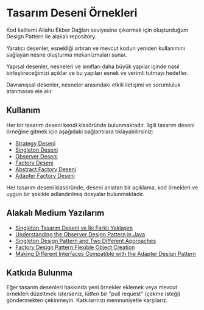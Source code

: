 # Tasarım Deseni Örnekleri

Kod kalitemi Allahu Ekber Dağları seviyesine çıkarmak için oluşturduğum Design Pattern ile alakalı repository.

Yaratıcı desenler, esnekliği artıran ve mevcut kodun yeniden kullanımını sağlayan nesne oluşturma mekanizmaları sunar.

Yapısal desenler, nesneleri ve sınıfları daha büyük yapılar içinde nasıl birleştireceğimizi açıklar ve bu yapıları esnek ve verimli tutmayı hedefler.

Davranışsal desenler, nesneler arasındaki etkili iletişimi ve sorumluluk atanmasını ele alır.

## Kullanım
  
Her bir tasarım deseni kendi klasöründe bulunmaktadır. İlgili tasarım deseni örneğine gitmek için aşağıdaki bağlantılara tıklayabilirsiniz:

- [Strategy Deseni](https://github.com/afpthedev/DesignPatterns/blob/0aaa3bb1a1a84e917efa6db49b96dcdb11f1053b/src/Behavioral/Strategy)
- [Singleton Deseni](https://github.com/afpthedev/DesignPatterns/blob/85fe0cc3f8a360c819d3a1a41e1027332c02cae3/src/Creational/Singleton)
- [Observer Deseni](https://github.com/afpthedev/DesignPatterns/blob/5f7c7f8dc18e04589b23f8b0a1a88b50f4947710/src/Behavioral/Observer)
- [Factory Deseni](https://github.com/afpthedev/DesignPatterns/tree/b6342dbf9e9d8d4f4065a76da5b8f8133477b5fc/src/Creational/Factory)
- [Abstract Factory Deseni](https://github.com/afpthedev/DesignPatterns/blob/312f6ff867e4cbbe8502d11008b8309b5621197b/src/Creational/AbstactFactory)
- [Adapter Factory Deseni](https://github.com/afpthedev/DesignPatterns/blob/b6342dbf9e9d8d4f4065a76da5b8f8133477b5fc/src/Structural/Adapter)

Her tasarım deseni klasöründe, deseni anlatan bir açıklama, kod örnekleri ve uygun bir şekilde adlandırılmış dosyalar bulunmaktadır.

## Alakalı Medium Yazılarım

- [Singleton Tasarım Deseni ve İki Farklı Yaklaşım
  ](https://medium.com/@SadeceFaruk/singleton-tasar%C4%B1m-deseni-ve-i%CC%87ki-farkl%C4%B1-yakla%C5%9F%C4%B1m-4bc30b403c49)
- [Understanding the Observer Design Pattern in Java](https://medium.com/@SadeceFaruk/understanding-the-observer-design-pattern-in-java-7339d0146481)
- [Singleton Design Pattern and Two Different Approaches
  ](https://medium.com/@SadeceFaruk/singleton-design-pattern-and-two-different-approaches-e65fb0bb00fa)
- [Factory Design Pattern:Flexible Object Creation
  ](https://medium.com/@SadeceFaruk/factory-design-pattern-flexible-object-creation-e135331b2ee7)
- [Making Different Interfaces Compatible with the Adapter Design Pattern
  ](https://medium.com/@SadeceFaruk/making-different-interfaces-compatible-with-the-adapter-design-pattern-6f9a2bc34c70)





## Katkıda Bulunma

Eğer tasarım desenleri hakkında yeni örnekler eklemek veya mevcut örnekleri düzeltmek isterseniz, lütfen bir "pull request" (çekme isteği) göndermekten çekinmeyin. Katkılarınızı memnuniyetle karşılarız.
